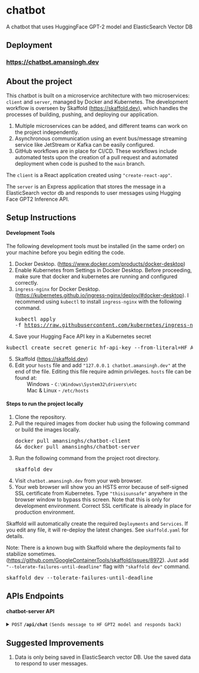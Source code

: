 # chatbot

A chatbot that uses HuggingFace GPT-2 model and ElasticSearch Vector DB

## Deployment

### https://chatbot.amansingh.dev

## About the project

This chatbot is built on a microservice architecture with two microservices: `client` and `server`, managed by Docker and Kubernetes. The development workflow is overseen by Skaffold (https://skaffold.dev), which handles the processes of building, pushing, and deploying our application.

1. Multiple microservices can be added, and different teams can work on the project independently.
2. Asynchronous communication using an event bus/message streaming service like JetStream or Kafka can be easily configured.
3. GitHub workflows are in place for CI/CD. These workflows include automated tests upon the creation of a pull request and automated deployment when code is pushed to the `main` branch.

The `client` is a React application created using `"create-react-app"`.

The `server` is an Express application that stores the message in a ElasticSearch vector db and responds to user messages using Hugging Face GPT2 Inference API.

## Setup Instructions

#### Development Tools

The following development tools must be installed (in the same order) on your machine before you begin editing the code.

1. Docker Desktop. (https://www.docker.com/products/docker-desktop)
2. Enable Kubernetes from Settings in Docker Desktop. Before proceeding, make sure that docker and kubernetes are running and configured correctly.
3. `ingress-nginx` for Docker Desktop. (https://kubernetes.github.io/ingress-nginx/deploy/#docker-desktop). I recommend using `kubectl` to install `ingress-nginx` with the following command.<pre>kubectl apply -f https://raw.githubusercontent.com/kubernetes/ingress-nginx/controller-v1.8.1/deploy/static/provider/aws/deploy.yaml</pre>
4. Save your Hugging Face API key in a Kubernetes secret
<pre>kubectl create secret generic hf-api-key --from-literal=HF_API_KEY="your api key"</pre>
5. Skaffold (https://skaffold.dev)
6. Edit your `hosts` file and add `"127.0.0.1 chatbot.amansingh.dev"` at the end of the file. Editing this file require admin privileges. `hosts` file can be found at:  
   &emsp;&emsp; Windows - `C:\Windows\System32\drivers\etc`  
   &emsp;&emsp; Mac & Linux - `/etc/hosts`

#### Steps to run the project locally

1. Clone the repository.
2. Pull the required images from docker hub using the following command or build the images locally.<pre>docker pull amansinghs/chatbot-client && docker pull amansinghs/chatbot-server</pre>
3. Run the following command from the project root directory.<pre>skaffold dev</pre>
4. Visit `chatbot.amansingh.dev` from your web browser.
5. Your web browser will show you an HSTS error because of self-signed SSL certificate from Kubernetes. Type `"thisisunsafe"` anywhere in the browser window to bypass this screen. Note that this is only for development environment. Correct SSL certificate is already in place for production environment.

Skaffold will automatically create the required `Deployments` and `Services`. If you edit any file, it will re-deploy the latest changes. See `skaffold.yaml` for details.

Note: There is a known bug with Skaffold where the deployments fail to stabilize sometimes. (https://github.com/GoogleContainerTools/skaffold/issues/8972). Just add `"--tolerate-failures-until-deadline"` flag with `"skaffold dev"` command.

<pre>skaffold dev --tolerate-failures-until-deadline</pre>

## APIs Endpoints

#### chatbot-server API

<details>
 <summary><code>POST</code> <code><b>/api/chat</b></code> <code>(Sends message to HF GPT2 model and responds back)</code></summary>

##### Parameters

> | name    | type     | data type | description |
> | ------- | -------- | --------- | ----------- |
> | message | required | string    | user input  |

##### Responses

> | http code | content-type               | response                                                         |
> | --------- | -------------------------- | ---------------------------------------------------------------- |
> | `201`     | `application/json        ` | `{botResponse: "Some Response from GPT2"}`                       |
> | `400`     | `application/json`         | `{errors: [{message: 'Message is required', field: 'message'}]}` |
> | `500`     | `application/json`         | `{errors: [{message: 'Something went wrong'}]}`                  |

</details>

## Suggested Improvements

1. Data is only being saved in ElasticSearch vector DB. Use the saved data to respond to user messages.
